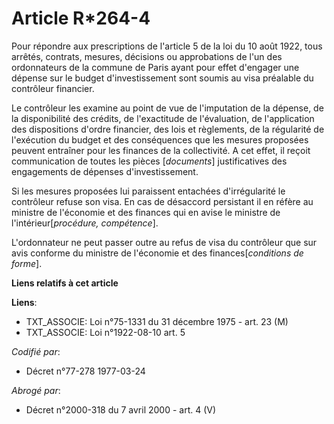 # Article R*264-4

Pour répondre aux prescriptions de l'article 5 de la loi du 10 août 1922, tous arrêtés, contrats, mesures, décisions ou
approbations de l'un des ordonnateurs de la commune de Paris ayant pour effet d'engager une dépense sur le budget
d'investissement sont soumis au visa préalable du contrôleur financier.

Le contrôleur les examine au point de vue de l'imputation de la dépense, de la disponibilité des crédits, de l'exactitude de
l'évaluation, de l'application des dispositions d'ordre financier, des lois et règlements, de la régularité de l'exécution du
budget et des conséquences que les mesures proposées peuvent entraîner pour les finances de la collectivité. A cet effet, il
reçoit communication de toutes les pièces [*documents*] justificatives des engagements de dépenses d'investissement.

Si les mesures proposées lui paraissent entachées d'irrégularité le contrôleur refuse son visa. En cas de désaccord
persistant il en réfère au ministre de l'économie et des finances qui en avise le ministre de l'intérieur[*procédure,
compétence*].

L'ordonnateur ne peut passer outre au refus de visa du contrôleur que sur avis conforme du ministre de l'économie et des
finances[*conditions de forme*].

**Liens relatifs à cet article**

**Liens**:

  - TXT_ASSOCIE: Loi n°75-1331 du 31 décembre 1975 - art. 23 (M)
  - TXT_ASSOCIE: Loi n°1922-08-10 art. 5

_Codifié par_:

  - Décret n°77-278 1977-03-24

_Abrogé par_:

  - Décret n°2000-318 du 7 avril 2000 - art. 4 (V)
